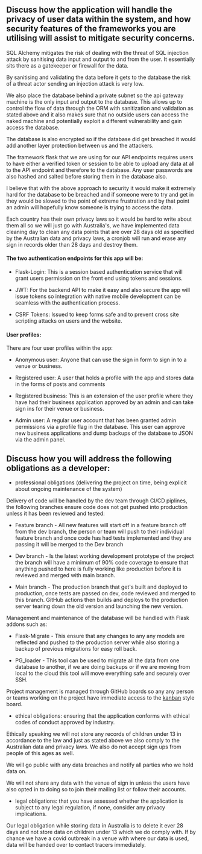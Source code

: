 ## Discuss how the application will handle the privacy of user data within the system, and how security features of the frameworks you are utilising will assist to mitigate security concerns.


SQL Alchemy mitigates the risk of dealing with the threat of SQL injection attack by sanitising data input and output to and from the user. 
It essentially sits there as a gatekeeper or firewall for the data.

By sanitising and validating the data before it gets to the database the risk of a threat actor sending an injection attack is very low.

We also place the database behind a private subnet so the api gateway machine is the only input and output to the database. 
This allows up to control the flow of data through the ORM with sanitization and validation as stated above and it also makes 
sure that no outside users can access the naked machine and potentially exploit a different vulnerability and gain access the database.

The database is also encrypted so if the database did get breached it would add another layer protection between us and the attackers.

The framework flask that we are using for our API endpoints requires users to have either a verified token or session to be able to 
upload any data at all to the API endpoint and therefore to the database. Any user passwords are also hashed and salted before storing them in 
the database also.

I believe that with the above approach to security it would make it extremely hard for the database to be breached and if someone were to try 
and get in they would be slowed to the point of extreme frustration and by that point an admin will hopefully know someone is trying 
to access the data.

Each country has their own privacy laws so it would be hard to write about them all so we will just go with Australia's, we have implemented 
data cleaning day to clean any data points that are over 28 days old as specified by the Australian data and privacy laws, a cronjob will run 
and erase any sign in records older than 28 days and destroy them.
 
#### The two authentication endpoints for this app will be:

* Flask-Login: This is a session based authentication service that will grant users permission on the front end using tokens 
and sessions.

* JWT: For the backend API to make it easy and also secure the app will issue tokens so integration with native mobile development 
can be seamless with the authentication process.

* CSRF Tokens: Issued to keep forms safe and to prevent cross site scripting attacks on users and the website.

#### User profiles:

There are four user profiles within the app:

* Anonymous user: Anyone that can use the sign in form to sign in to a venue or business.

* Registered user: A user that holds a profile with the app and stores data in the forms of posts and comments

* Registered business: This is an extension of the user profile where they have had their business application approved 
by an admin and can take sign ins for their venue or business.

* Admin user: A regular user account that has been granted admin permissions via a profile flag in the database. This 
user can approve new business applications and dump backups of the database to JSON via the admin panel.

## Discuss how you will address the following obligations as a developer:
- professional obligations (delivering the project on time, being explicit about ongoing maintenance of the system)

Delivery of code will be handled by the dev team through CI/CD piplines, the following branches ensure code does 
not get pushed into production unless it has been reviewed and tested:

* Feature branch - All new features will start off in a feature branch off from the dev branch, the person or team will push 
to their individual feature branch and once code has had tests implemented and they are passing it will be merged to the 
Dev branch

* Dev branch - Is the latest working development prototype of the project the branch will have a minimum of 90% code coverage 
to ensure that anything pushed to here is fully working like production before it is reviewed and merged with main branch.

* Main branch - The production branch that get's built and deployed to production, once tests are passed on dev, code reviewed 
and merged to this branch. GitHub actions then builds and deploys to the production server tearing down the old version and 
launching the new version.

Management and maintenance of the database will be handled with Flask addons such as:

* Flask-Migrate - This ensure that any changes to any any models are reflected and pushed to the production server while also 
storing a backup of previous migrations for easy roll back.

* PG_loader - This tool can be used to migrate all the data from one database to another, if we are doing backups or if we are 
moving from local to the cloud this tool will move everything safe and securely over SSH.

Project management is managed through GitHub boards so any any person or teams working on the project have immediate access 
to the [kanban](images/trello) style board.


- ethical obligations: ensuring that the application conforms with ethical codes of conduct approved by industry.

Ethically speaking we will not store any records of children under 13 in accordance to the law and just as stated above we also 
comply to the Australian data and privacy laws. We also do not accept sign ups from people of this ages as well.

We will go public with any data breaches and notify all parties who we hold data on.

We will not share any data with the venue of sign in unless the users have also opted in to doing so to join their mailing list or 
follow their accounts.



- legal obligations: that you have assessed whether the application is subject to any legal regulation, if none, consider any privacy implications.

Our legal obligation while storing data in Australia is to delete it ever 28 days and not store data on children under 13 which we 
do comply with. If by chance we have a covid outbreak in a venue with where our data is used, data will be handed over to contact tracers 
immediately.